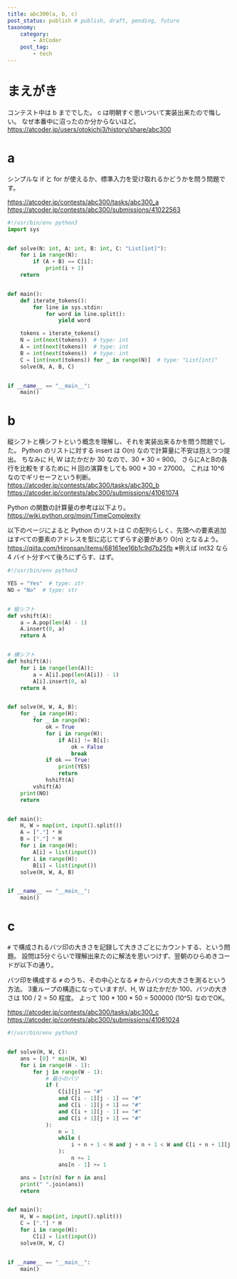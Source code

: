 ```yaml
---
title: abc300(a, b, c)
post_status: publish # publish, draft, pending, future
taxonomy:
    category:
        - AtCoder
    post_tag:
        - tech
---
```


# まえがき

コンテスト中は b まででした。
c は明朝すぐ思いついて実装出来たので悔しい。
なぜ本番中に沼ったのか分からないほど。
https://atcoder.jp/users/otokichi3/history/share/abc300

# a

シンプルな if と for が使えるか、標準入力を受け取れるかどうかを問う問題です。

https://atcoder.jp/contests/abc300/tasks/abc300_a
https://atcoder.jp/contests/abc300/submissions/41022563

```python
#!/usr/bin/env python3
import sys


def solve(N: int, A: int, B: int, C: "List[int]"):
    for i in range(N):
        if (A + B) == C[i]:
            print(i + 1)
    return


def main():
    def iterate_tokens():
        for line in sys.stdin:
            for word in line.split():
                yield word

    tokens = iterate_tokens()
    N = int(next(tokens))  # type: int
    A = int(next(tokens))  # type: int
    B = int(next(tokens))  # type: int
    C = [int(next(tokens)) for _ in range(N)]  # type: "List[int]"
    solve(N, A, B, C)


if __name__ == "__main__":
    main()

```

# b

縦シフトと横シフトという概念を理解し、それを実装出来るかを問う問題でした。
Python のリストに対する insert は O(n) なので計算量に不安は抱えつつ提出。
ちなみに H, W はたかだか 30 なので、30 \* 30 = 900。
さらにAとBの各行を比較をするために H 回の演算をしても 900 \* 30 = 27000。
これは 10^6 なのでギリセーフという判断。
https://atcoder.jp/contests/abc300/tasks/abc300_b
https://atcoder.jp/contests/abc300/submissions/41061074

Python の関数の計算量の参考は以下より。
https://wiki.python.org/moin/TimeComplexity

以下のページによると Python のリストは C の配列らしく、先頭への要素追加はすべての要素のアドレスを型に応じてずらす必要があり O(n) となるよう。
https://qiita.com/Hironsan/items/68161ee16b1c9d7b25fb
※例えば int32 なら 4 バイト分すべて後ろにずらす、はず。

```python
#!/usr/bin/env python3

YES = "Yes"  # type: str
NO = "No"  # type: str


# 縦シフト
def vshift(A):
    a = A.pop(len(A) - 1)
    A.insert(0, a)
    return A


# 横シフト
def hshift(A):
    for i in range(len(A)):
        a = A[i].pop(len(A[i]) - 1)
        A[i].insert(0, a)
    return A


def solve(H, W, A, B):
    for _ in range(H):
        for _ in range(W):
            ok = True
            for i in range(H):
                if A[i] != B[i]:
                    ok = False
                    break
            if ok == True:
                print(YES)
                return
            hshift(A)
        vshift(A)
    print(NO)
    return


def main():
    H, W = map(int, input().split())
    A = ["."] * H
    B = ["."] * H
    for i in range(H):
        A[i] = list(input())
    for i in range(H):
        B[i] = list(input())
    solve(H, W, A, B)


if __name__ == "__main__":
    main()

```

# c

`#` で構成されるバツ印の大きさを記録して大きさごとにカウントする、という問題。
設問は5分ぐらいで理解出来たのに解法を思いつけず、翌朝のひらめきコードが以下の通り。

バツ印を構成する `#` のうち、その中心となる `#` からバツの大きさを測るという方法。
3重ループの構造になっていますが、H, W はたかだか 100、バツの大きさは 100 / 2 = 50 程度。
よって 100 \* 100 \* 50 = 500000 (10^5) なのでOK。

https://atcoder.jp/contests/abc300/tasks/abc300_c
https://atcoder.jp/contests/abc300/submissions/41061024

```python
#!/usr/bin/env python3


def solve(H, W, C):
    ans = [0] * min(H, W)
    for i in range(H - 1):
        for j in range(W - 1):
            # 最小のバツ
            if (
                C[i][j] == "#"
                and C[i - 1][j - 1] == "#"
                and C[i - 1][j + 1] == "#"
                and C[i + 1][j - 1] == "#"
                and C[i + 1][j + 1] == "#"
            ):
                n = 1
                while (
                    i + n + 1 < H and j + n + 1 < W and C[i + n + 1][j + n + 1] == "#"
                ):
                    n += 1
                ans[n - 1] += 1

    ans = [str(n) for n in ans]
    print(" ".join(ans))
    return


def main():
    H, W = map(int, input().split())
    C = ["."] * H
    for i in range(H):
        C[i] = list(input())
    solve(H, W, C)


if __name__ == "__main__":
    main()

```
